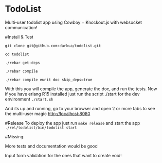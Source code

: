 # TodoList
Multi-user todolist app using Cowboy + Knockout.js with websocket communication!

#Install & Test
<p><code>git clone git@github.com:darkua/todolist.git</code></p>
<p><code>cd todolist</code></p>
<p><code>./rebar get-deps</code></p>
<p><code>./rebar compile</code></p>
<p><code>./rebar compile eunit doc skip_deps=true</code></p>

With this you will compile the app, generate the doc, and run the tests.
Now if you have erlang R15 installed just run the script ./start for the dev environment
<code>./start.sh</code>

And its up and running, go to your browser and open 2 or more tabs to see the multi-user magic
<a href="http://localhost:8080">http://localhost:8080</a>

#Release
To deploy the app just run
<code>make release</code>
and start the app
<code>./rel/todolist/bin/todolist start</code>

#Missing
<p>More tests and documentation would be good</p>
<p>Input form validation for the ones that want to create void! </p>